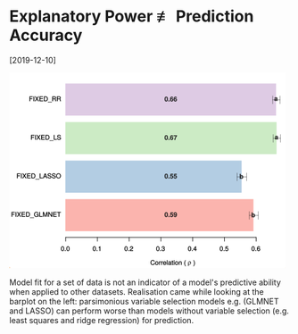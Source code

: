 # Explanatory Power ≢ Prediction Accuracy

[2019-12-10]

![](/img/2019-12-10-a.png)

Model fit for a set of data is not an indicator of a model's predictive ability when applied to other datasets. Realisation came while looking at the barplot on the left: parsimonious variable selection models e.g. (GLMNET and LASSO) can perform worse than models without variable selection (e.g. least squares and ridge regression) for prediction.